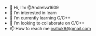 - 👋 Hi, I’m @AndreIva1609
- 👀 I’m interested in learn
- 🌱 I’m currently learning C/C++
- 💞️ I’m looking to collaborate on C/C++
- 📫 How to reach me ivatiuk9@gmail.com

<!---
AndreIva1609/AndreIva1609 is a ✨ special ✨ repository because its `README.md` (this file) appears on your GitHub profile.
You can click the Preview link to take a look at your changes.
--->
